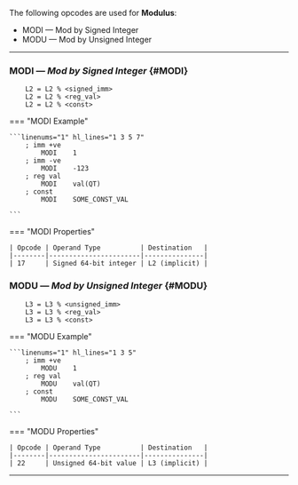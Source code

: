 The following opcodes are used for **Modulus**:

- MODI — Mod by Signed Integer
- MODU — Mod by Unsigned Integer

---

### MODI — _Mod by Signed Integer_ {#MODI}

```title="Algorithm"
    L2 = L2 % <signed_imm>
    L2 = L2 % <reg_val>
    L2 = L2 % <const>

```

<div class="result" markdown>

=== "MODI Example"

    ```linenums="1" hl_lines="1 3 5 7"
        ; imm +ve
            MODI    1
        ; imm -ve
            MODI    -123
        ; reg val
            MODI    val(QT)
        ; const
            MODI    SOME_CONST_VAL

    ```

=== "MODI Properties"

    | Opcode | Operand Type          | Destination   |
    |--------|-----------------------|---------------|
    | 17     | Signed 64-bit integer | L2 (implicit) |

</div>

### MODU — _Mod by Unsigned Integer_ {#MODU}

```title="Algorithm"
    L3 = L3 % <unsigned_imm>
    L3 = L3 % <reg_val>
    L3 = L3 % <const>

```

<div class="result" markdown>

=== "MODU Example"

    ```linenums="1" hl_lines="1 3 5"
        ; imm +ve
            MODU    1
        ; reg val
            MODU    val(QT)
        ; const
            MODU    SOME_CONST_VAL

    ```

=== "MODU Properties"

    | Opcode | Operand Type          | Destination   |
    |--------|-----------------------|---------------|
    | 22     | Unsigned 64-bit value | L3 (implicit) |

</div>

---
